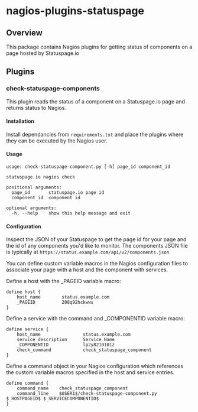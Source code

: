# nagios-plugins-statuspage

## Overview

This package contains Nagios plugins for getting status of components on a page hosted by Statuspage.io

## Plugins

### check-statuspage-components

This plugin reads the status of a component on a Statuspage.io page and returns status to Nagios.

#### Installation

Install dependancies from `requirements.txt` and place the plugins where they can be executed by the Nagios user.

#### Usage

```shell
usage: check-statuspage-component.py [-h] page_id component_id

statuspage.io nagios check

positional arguments:
  page_id       statuspage.io page id
  component_id  component id

optional arguments:
  -h, --help    show this help message and exit
```

#### Configuration

Inspect the JSON of your Statuspage to get the page id for your page and the id of any components you'd like to monitor.
The components JSON file is typically at `https://status.example.com/api/v2/components.json`

You can define custom variable macros in the Nagios configuration files to associate your page with a host and the component with services.

Define a host with the _PAGEID variable macro:
```
define host {
    host_name        status.example.com
    _PAGEID          208q92hckwws
}
```

Define a service with the command and _COMPONENTID variable macro:
```
define service {
    host_name                status.example.com
    service_description      Service Name
    _COMPONENTID             lp2y8210101z
    check_command            check_statuspage_component
}
```

Define a command object in your Nagios configuration which references the custom variable macros specified in the host and service entries.

```
define command {
    command_name    check_statuspage_component
    command_line    $USER1$/check-statuspage-component.py $_HOSTPAGEID$ $_SERVICECOMPONENTID$
}
```